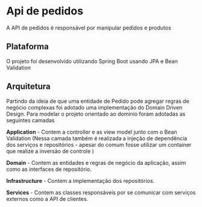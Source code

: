 
# Api de pedidos
A API de pedidos é responsável por manipular pedidos e produtos 


## Plataforma

O projeto foi desenvolvido utilizando Spring Boot usando JPA e Bean Validation


## Arquitetura 
Partindo da ideia de que uma entidade de Pedido pode agregar regras de negócio complexas foi adotado uma implementação do Domain Driven Design.
Para modelar o projeto orientado ao dominio foram adotadas as seguintes camadas

**Application** - Contem a controller e as view model junto com o Bean Validation (Nessa camada também é realizada a injeção de dependência dos serviços e repositórios - apesar do comum fosse utilizar um container que realize a inversão de controle ) 

**Domain** - Contem as entidades e regras de negócio da aplicação, assim como as interfaces de repositório.

**Infrastructure** - Contem a implementação dos repositórios.
 
**Services** - Contem as classes responsáveis por se comunicar com  serviços externos como a API de clientes. 
